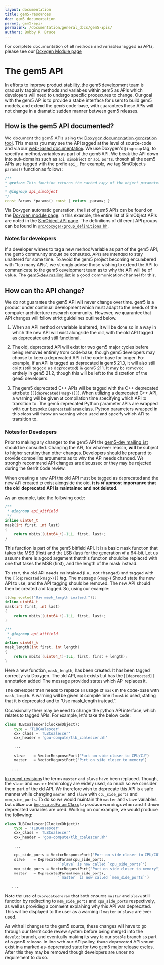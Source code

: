 ```yaml
---
layout: documentation
title: gem5-resources
doc: gem5 documentation
parent: gem5-apis
permalink: /documentation/general_docs/gem5-apis/
authors: Bobby R. Bruce
---
```


For complete documentation of all methods and variables tagged as APIs, please
see our [Doxygen Module page](
http://doxygen.gem5.org/release/v20-1-0-0/modules.html).

# The gem5 API

In efforts to improve product stability, the gem5 development team is gradually
tagging methods and variables within gem5 as APIs which developers will need to
undergo specific procedures to change. Our goal with the gem5 API is to provide
a stable interface for users to build gem5 models, and extend the gem5
code-base, with guarantees these APIs will not change in a dramatic sudden
manner between gem5 releases.

## How is the gem5 API documented?

We document the gem5 APIs using the [Doxygen documentation generation tool](
https://www.doxygen.nl/index.html). This means you may see the API tagged
at the level of source-code and via our [web-based documentation](
http://doxygen.gem5.org). We use Doxygen's `@ingroup` tag, to specify a
method/variables as part of the gem5 API. We break the API down into
sub-domains such as `api_simobject` or `api_ports`, though all the gem5 APIs
are tagged with the prefix `api_`. For example, we tag SimObject's `params()`
function as follows:

```cpp
/**
* @return This function returns the cached copy of the object parameters.
*
* @ingroup api_simobject
*/
const Params *params() const { return _params; }
```

Via Doxygen automatic generation, the list of gem5 APIs can be found on the
[Doxygen module page](http://doxygen.gem5.org/release/current/modules.html).
In this example, the entire list of SimObject APIs are noted in the
[SimObject API page](
http://doxygen.gem5.org/release/current/group__api__simobject.html). The
definitions of different API groups can be found in
[`src/doxygen/group_definitions.hh`](
https://gem5.googlesource.com/public/gem5/+/refs/heads/stable/src/doxygen/group_definitions.hh).

### Notes for developers

If a developer wishes to tag a new method/variable as part of the gem5 API,
the gem5 community should be consulted. APIs are intended to stay unaltered for
some time. To avoid the gem5 project becoming encumbered with "too many APIs",
we strongly advise those wishing to extend the API to communicate to the
gem5 development team as to why the API will be of value. The
[gem5-dev mailing list](/mailing_lists/) is a good communication channel for
this.

## How can the API change?

We do not guarantee the gem5 API will never change over time. gem5 is a
product under continual development which must adapt to the needs of the
computer architecture research community. However, we guarantee that API
changes will follow strict guidelines outlined below.

1. When an API method or variable is altered, it will be done so in a way in
which the new API will exist alongside the old, with the old API tagged as
deprecated and still functional.

2. The old, deprecated API will exist for two gem5 major cycles before being
removed entirely from code-base, though gem5 developers may choose to keep a
deprecated API in the code-base for longer. For example, if an API is tagged as
deprecated in gem5 21.0, it will also still exist (still tagged as deprecated)
in gem5 21.1. It may be removed entirely in gem5 21.2, though this will be left
to the discretion of the gem5 developers.

3. The gem5 deprecated C++ APIs will be tagged with the C++ deprecated
attribute (`[[deprecated(<msg>)]]`). When utilizing a deprecated C++ API, a
warning will be given at compilation time specifying which API to transition
to. The gem5 deprecated Python parameter APIs are wrapped with our [bespoke
`DeprecatedParam` class](
https://gem5.googlesource.com/public/gem5/+/bd13e8e206e6c86581cf9afa904ef1060351a4b0/src/python/m5/params.py#2166).
Python parameters wrapped in this class will throw an warning when used and
specify which API to transition to.

### Notes for Developers

Prior to making any changes to the gem5 API the [gem5-dev mailing list](
/mailing_lists/) should be consulted. Changing the API, for whatever reason,
**will** be subject to higher scrutiny than other changes. Developers should
be prepared to provide compelling arguments as to why the API needs changed. We
strongly recommend API changes are discussed or they may be rejected during the
Gerrit Code review.

When creating a new API the old API must be tagged as deprecated and the new
API created to exist alongside the old. **It is of upmost importance that the
old, deprecated API is maintained and not deleted**.

As an example, take the following code:

```cpp
/**
 * @ingroup api_bitfield
 */
inline uint64_t
mask(int first, int last)
{
    return mbits((uint64_t)-1LL, first, last);
}
```

This function is part of the gem5 bitfield API. It is a basic mask function
that takes the MSB (first) and the LSB (last) for the generation of a 64-bit.
Let us assume there is a good argument that this function should be replaced
with one that takes the MSB (first), and the length of the mask instead.

To start, the old API needs maintained (i.e., not changed) and tagged with the
`[[deprecated(<msg>)]]` tag. The message (`<msg>`) Should state the new API
to use, and the API tagging should be removed. The new API should then be
created and tagged. So, using our example:

```cpp
[[deprecated("Use mask_length instead.")]]
inline uint64_t
mask(int first, int last)
{
    return mbits((uint64_t)-1LL, first, last);
}

/**
 * @ingroup api_bitfield
 */
inline uint64_t
mask_length(int first, int length)
{
    return mbits((uint64_t)-1LL, first, first + length);
}
```

Here a new function, `mask_length`, has been created. It has been tagged
correctly via Doxygen. The old API, `mask` exists but has the
`[[deprecated]]` annotation added. The message provided states which API
replaces it.

The developer then needs to replace all usage of `mask` in the code-base with
`mask_length`. A warning will be given at compile time if `mask` is used,
stating that it is deprecated and to "Use mask\_length instead.".

Occasionally there may be need to change the python API interface, which
relates to tagged APIs. For example, let's take the below code:

```python
class TLBCoalescer(ClockedObject):
    type = 'TLBCoalescer'
    cxx_class = 'TLBCoalescer'
    cxx_header = 'gpu-compute/tlb_coalescer.hh'

    ...

    slave    = VectorResponsePort("Port on side closer to CPU/CU")
    master   = VectorRequestPort("Port on side closer to memory")

   ...
```

[In recent revisions](
https://gem5.googlesource.com/public/gem5/+/392c1ced53827198652f5eda58e1874246b024f4)
the terms `master` and `slave` have been replaced. Though, the `slave` and
`master` terminology are widely used, so much so we consider them part of the
old API. We therefore wish to deprecate this API is a safe manner while
changing `master` and `slave` with `cpu_side_ports` and `mem_side_ports`. To
do so we would maintain the `master` and `slave` variables but utilize our
[`DeprecatedParam` Class](
https://gem5.googlesource.com/public/gem5/+/bd13e8e206e6c86581cf9afa904ef1060351a4b0/src/python/m5/params.py#2166)
to produce warnings when and if these deprecated variables are used. Working on
our example, we would produce the following:

```python
class TLBCoalescer(ClockedObject):
    type = 'TLBCoalescer'
    cxx_class = 'TLBCoalescer'
    cxx_header = 'gpu-compute/tlb_coalescer.hh'

    ...

    cpu_side_ports = VectorResponsePort("Port on side closer to CPU/CU")
    slave    = DeprecatedParam(cpu_side_ports,
                        '`slave` is now called `cpu_side_ports`')
    mem_side_ports = VectorRequestPort("Port on side closer to memory")
    master   = DeprecatedParam(mem_side_ports,
                        '`master` is now called `mem_side_ports`')

   ...
```

Note the use of `DeprecatedParam` that both ensures `master` and `slave` still
function by redirecting to `mem_side_ports` and `cpu_side_ports` respectively,
as well as providing a comment explaining why this API was deprecated. This
will be displayed to the user as a warning if `master` or `slave` are ever
used.

As with all changes to the gem5 source, these changes will have to go through
our Gerrit code review system before being merged into the `develop` branch,
and eventually making its way to our `stable` branch as part of a gem5 release.
In line with our API policy, these deprecated APIs must exist in a
marked-as-deprecated state for two gem5 major release cycles. After this they
may be removed though developers are under no requirement to do so.
